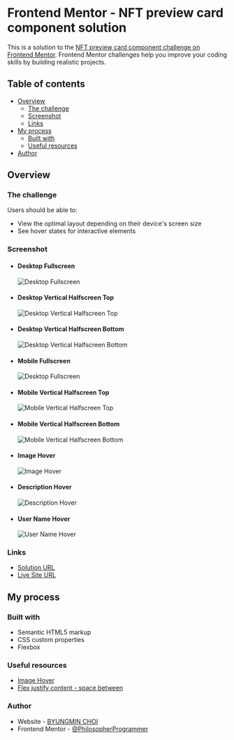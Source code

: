 # Frontend Mentor - NFT preview card component solution

This is a solution to the [NFT preview card component challenge on Frontend Mentor](https://www.frontendmentor.io/challenges/nft-preview-card-component-SbdUL_w0U). Frontend Mentor challenges help you improve your coding skills by building realistic projects.

## Table of contents

- [Overview](#overview)
  - [The challenge](#the-challenge)
  - [Screenshot](#screenshot)
  - [Links](#links)
- [My process](#my-process)
  - [Built with](#built-with)
  - [Useful resources](#useful-resources)
- [Author](#author)

## Overview

### The challenge

Users should be able to:

- View the optimal layout depending on their device's screen size
- See hover states for interactive elements

### Screenshot

- #### Desktop Fullscreen

  ![Desktop Fullscreen](./screenshot/Desktop_Fullscreen.png)

- #### Desktop Vertical Halfscreen Top

  ![Desktop Vertical Halfscreen Top](./screenshot/Desktop_Vertical_Halfscreen_top.png)

- #### Desktop Vertical Halfscreen Bottom

  ![Desktop Vertical Halfscreen Bottom](./screenshot/Desktop_Vertical_Halfscreen_Bottom.png)

- #### Mobile Fullscreen

  ![Desktop Fullscreen](./screenshot/Mobile_Fullscreen.png)

- #### Mobile Vertical Halfscreen Top

  ![Mobile Vertical Halfscreen Top](./screenshot/Mobile_Vertical_Halfscreen_Top.png)

- #### Mobile Vertical Halfscreen Bottom

  ![Mobile Vertical Halfscreen Bottom](./screenshot/Mobile_Vertical_Halfscreen_Bottom.png)

- #### Image Hover

  ![Image Hover](./screenshot/Image_Hover.png)

- #### Description Hover

  ![Description Hover](./screenshot/Description_Hover.png)

- #### User Name Hover

  ![User Name Hover](./screenshot/User_Name_Hover.png)

### Links

- [Solution URL](https://github.com/PhilosopherProgrammer/NFTPreviewCardComponent)
- [Live Site URL](https://philosopherprogrammer.github.io/NFTPreviewCardComponent/)

## My process

### Built with

- Semantic HTML5 markup
- CSS custom properties
- Flexbox

### Useful resources

- [Image Hover](https://www.w3schools.com/howto/tryit.asp?filename=tryhow_css_image_overlay_opacity)
- [Flex justify content - space between](https://developer.mozilla.org/en-US/docs/Web/CSS/justify-content)

### Author

- Website - [BYUNGMIN CHOI](byungmin-choi.com)
- Frontend Mentor - [@PhilosopherProgrammer](https://www.frontendmentor.io/profile/PhilosopherProgrammer)
